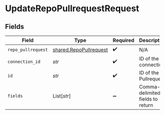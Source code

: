 # UpdateRepoPullrequestRequest


## Fields

| Field                                                            | Type                                                             | Required                                                         | Description                                                      |
| ---------------------------------------------------------------- | ---------------------------------------------------------------- | ---------------------------------------------------------------- | ---------------------------------------------------------------- |
| `repo_pullrequest`                                               | [shared.RepoPullrequest](../../models/shared/repopullrequest.md) | :heavy_check_mark:                                               | N/A                                                              |
| `connection_id`                                                  | *str*                                                            | :heavy_check_mark:                                               | ID of the connection                                             |
| `id`                                                             | *str*                                                            | :heavy_check_mark:                                               | ID of the Pullrequest                                            |
| `fields`                                                         | List[*str*]                                                      | :heavy_minus_sign:                                               | Comma-delimited fields to return                                 |